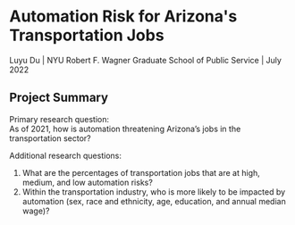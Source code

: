 # Automation Risk for Arizona's Transportation Jobs
Luyu Du | NYU Robert F. Wagner Graduate School of Public Service | July 2022

## Project Summary
Primary research question:   
  As of 2021, how is automation threatening Arizona’s jobs in the transportation sector?   
  
Additional research questions:  
1. What are the percentages of transportation jobs that are at high, medium, and low automation risks?  
2. Within the transportation industry, who is more likely to be impacted by automation (sex, race and ethnicity, age, education, and annual median wage)? 
